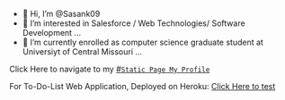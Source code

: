 - 👋 Hi, I’m @Sasank09
- 👀 I’m interested in Salesforce / Web Technologies/ Software Development ...
- 🌱 I’m currently enrolled as computer science graduate student at Universiyt of Central Missouri ...


Click Here to navigate to my [#`Static Page My Profile`](https://sasank09.github.io/Sasank09/MyProfile/index.html)

For To-Do-List Web Application, Deployed on Heroku: [Click Here to test](https://sasank-todo-list.herokuapp.com)
<!---
Sasank09/Sasank09 is a ✨ special ✨ repository because its `README.md` (this file) appears on your GitHub profile.
You can click the Preview link to take a look at your changes.
--->
